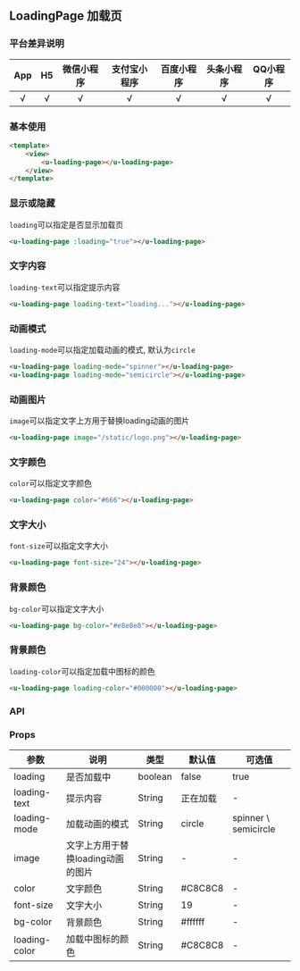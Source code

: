 ## LoadingPage 加载页 <to-api/>

<demo-model url="/pages/componentsB/loading/index"></demo-model>

### 平台差异说明

|  App  |  H5   | 微信小程序 | 支付宝小程序 | 百度小程序 | 头条小程序 | QQ小程序 |
| :---: | :---: | :--------: | :----------: | :--------: | :--------: | :------: |
|   √   |   √   |     √      |      √       |     √      |     √      |    √     |

### 基本使用

```html
<template>
	<view>
		<u-loading-page></u-loading-page>
	</view>
</template>
```

### 显示或隐藏

`loading`可以指定是否显示加载页

```html
<u-loading-page :loading="true"></u-loading-page>
```

### 文字内容

`loading-text`可以指定提示内容

```html
<u-loading-page loading-text="loading..."></u-loading-page>
```

### 动画模式

`loading-mode`可以指定加载动画的模式, 默认为`circle`

```html
<u-loading-page loading-mode="spinner"></u-loading-page>
<u-loading-page loading-mode="semicircle"></u-loading-page>
```

### 动画图片

`image`可以指定文字上方用于替换loading动画的图片

```html
<u-loading-page image="/static/logo.png"></u-loading-page>
```

### 文字颜色

`color`可以指定文字颜色

```html
<u-loading-page color="#666"></u-loading-page>
```

### 文字大小

`font-size`可以指定文字大小

```html
<u-loading-page font-size="24"></u-loading-page>
```

### 背景颜色

`bg-color`可以指定文字大小

```html
<u-loading-page bg-color="#e8e8e8"></u-loading-page>
```

### 背景颜色

`loading-color`可以指定加载中图标的颜色

```html
<u-loading-page loading-color="#000000"></u-loading-page>
```


### API

### Props

| 参数          | 说明                              | 类型    | 默认值   | 可选值               |
| ------------- | --------------------------------- | ------- | -------- | -------------------- |
| loading       | 是否加载中                        | boolean | false    | true                 |
| loading-text  | 提示内容                          | String  | 正在加载 | -                    |
| loading-mode  | 加载动画的模式                    | String  | circle   | spinner \ semicircle |
| image         | 文字上方用于替换loading动画的图片 | String  | -        | -                    |
| color         | 文字颜色                          | String  | #C8C8C8  | -                    |
| font-size     | 文字大小                          | String  | 19       | -                    |
| bg-color      | 背景颜色                          | String  | #ffffff  | -                    |
| loading-color | 加载中图标的颜色                  | String  | #C8C8C8  | -                    |



